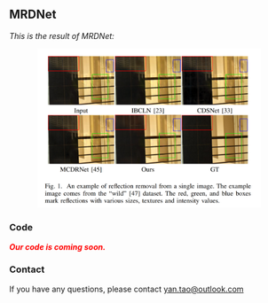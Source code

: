 ## MRDNet
*This is the result of MRDNet:* 
<p align="center">
  <img src="https://github.com/YT3DVision/MRDNet/blob/main/figure/result.png" style="width:80%" />
</p>




### Code

***<font color="red">Our code is coming soon.</font>***



### Contact

If you have any questions, please contact yan.tao@outlook.com
